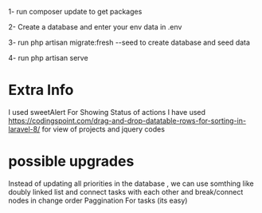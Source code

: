 1- run composer update to get packages

2- Create a database and enter your env data in .env

3- run php artisan migrate:fresh --seed to create database and seed data

4- run php artisan serve


# Extra Info

I used sweetAlert For Showing Status of actions
I have used https://codingspoint.com/drag-and-drop-datatable-rows-for-sorting-in-laravel-8/ for view of projects and jquery codes

# possible upgrades

Instead of updating all priorities in the database , we can use somthing like doubly linked list and connect tasks with each other and break/connect nodes in change order
Paggination For tasks (its easy)

